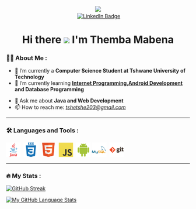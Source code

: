 
<div id="header" align="center">
 <img src="https://media.giphy.com/media/EOmYN5kVP3W2Lyn6dx/giphy.gif" width="100"/>
</div>
<div id="badges" align="center">
  <img src="https://komarev.com/ghpvc/?username=Tran203&style=flat-square&color=blue" alt="" />
  <a href="https://www.linkedin.com/in/themba-mabena-47773a248">
    <img src="https://img.shields.io/badge/LinkedIn-blue?style=for-the-badge&logo=linkedin&logoColor=white" alt="LinkedIn Badge"/>
  </a>
 <h1>
  Hi there
  <img src="https://media.giphy.com/media/hvRJCLFzcasrR4ia7z/giphy.gif" width="30px"/> I'm Themba Mabena
</h1>
</div>

### :man_technologist: About Me :


<!--
**Tran203/Tran203** is a ✨ _special_ ✨ repository because its `README.md` (this file) appears on your GitHub profile.

Here are some ideas to get you started:

-->

- 🔭 I’m currently a <b>Computer Science Student at Tshwane University of Technology</b>
- 🌱 I’m currently learning <b><a href="https://github.com/Tran203/Internet-Programming">Internet Programming</a>,<a href="Android Development.md">Android Development</a> and Database Programming</b>
<!--
- 👯 I’m looking to collaborate on ...
- 🤔 I’m looking for help with ...
-->

- 💬 Ask me about <b>Java and Web Development</b>
- 📫 How to reach me: *tshetshe203@gmail.com*
<!--
- 😄 Pronouns: ...
- ⚡ Fun fact: ...
-->
---

### :hammer_and_wrench: Languages and Tools :
<div>
  <img src="https://github.com/devicons/devicon/blob/master/icons/java/java-original-wordmark.svg" title="Java" alt="Java" width="40" height="40"/>&nbsp;
  <img src="https://github.com/devicons/devicon/blob/master/icons/css3/css3-plain-wordmark.svg"  title="CSS3" alt="CSS" width="40" height="40"/>&nbsp;
  <img src="https://github.com/devicons/devicon/blob/master/icons/html5/html5-original.svg" title="HTML5" alt="HTML" width="40" height="40"/>&nbsp;
  <img src="https://github.com/devicons/devicon/blob/master/icons/javascript/javascript-original.svg" title="JavaScript" alt="JavaScript" width="40" height="40"/>&nbsp;
  <img src="https://github.com/devicons/devicon/blob/1119b9f84c0290e0f0b38982099a2bd027a48bf1/icons/android/android-original.svg" title="Android" **alt="Android" width="40" height="40"/>
  <img src="https://github.com/devicons/devicon/blob/master/icons/mysql/mysql-original-wordmark.svg" title="MySQL"  alt="MySQL" width="40" height="40"/>&nbsp;
  <img src="https://github.com/devicons/devicon/blob/master/icons/git/git-original-wordmark.svg" title="Git" **alt="Git" width="40" height="40"/>
  </div>
 
 ---

### :fire: My Stats :
[![GitHub Streak](http://github-readme-streak-stats.herokuapp.com?user=Tran203&theme=radical)](https://git.io/streak-stats)

<!-- [![Top Langs](https://github-readme-stats.vercel.app/api/top-langs/?username=tran203&theme=radical)](https://github.com/anuraghazra/github-readme-stats) -->

[![My GitHub Language Stats](https://github-readme-stats.vercel.app/api/top-langs/?username=tran203&langs_count=5&theme=tokyonight)]()
<!-- [![My GitHub Stats](https://github-readme-stats.vercel.app/api/?username=tran203&count_private=true&theme=tokyonight&showicons=true)]() -->

 <!--
 ![Tran203's Top Languages](https://github-readme-stats.vercel.app/api/top-langs/?username=Tran203&theme=radical&show_icons=true&hide_border=true&layout=compact)

-->
